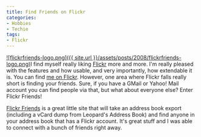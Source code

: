 ```yaml
---
title: Find Friends on Flickr
categories:
- Hobbies
- Techie
tags:
- Flickr
---
```


[![flickrfriends-logo.png]({{ site.url }}/assets/posts/2008/flickrfriends-logo.png)](http://flickrfriends.tinnedfruit.com/)I find myself really liking [Flickr](http://www.flickr.com/) more and more. I'm really pleased with the features and how usable, and very importantly, how extendable it is. You can find [me on Flickr](http://www.flickr.com/photos/jthingelstad/).
However, one area where Flickr falls really short is finding your friends. Sure, if you have a GMail or Yahoo! Mail account you can find people via that, but what about everyone else? Enter Flickr Friends!

[Flickr Friends](http://flickrfriends.tinnedfruit.com/) is a great little site that will take an address book export (including a vCard dump from Leopard's Address Book) and find anyone in your address book that has a Flickr account. It's great stuff and I was able to connect with a bunch of friends right away.
